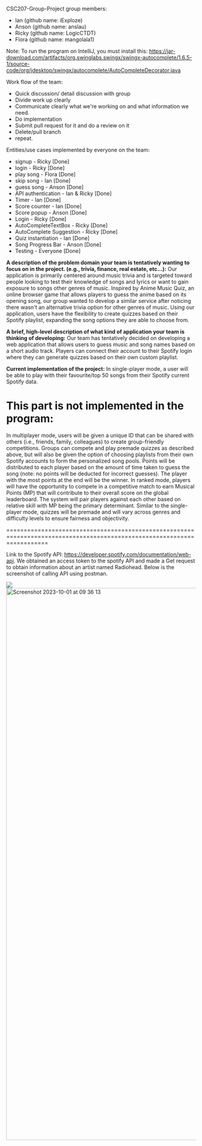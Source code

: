 CSC207-Group-Project
group members:
- Ian (github name: iExploze)
- Anson (github name: anslau)
- Ricky (github name: LogicCTDT)
- Flora (github name: mangolala1)

Note: To run the program on IntelliJ, you must install this:
https://jar-download.com/artifacts/org.swinglabs.swingx/swingx-autocomplete/1.6.5-1/source-code/org/jdesktop/swingx/autocomplete/AutoCompleteDecorator.java

Work flow of the team:

- Quick discussion/ detail discussion with group
- Divide work up clearly
- Communicate clearly what we're working on and what information we need.
- Do implementation
- Submit pull request for it and do a review on it
- Delete/pull branch
- repeat.
  
Entities/use cases implemented by everyone on the team:

- signup - Ricky [Done]
- login - Ricky [Done]
- play song - Flora [Done]
- skip song - Ian [Done]
- guess song - Anson [Done]
- API authentication - Ian & Ricky [Done]
- Timer - Ian [Done]
- Score counter - Ian [Done]
- Score popup - Anson [Done]
- Login - Ricky [Done]
- AutoCompleteTextBox - Ricky [Done]
- AutoComplete Suggestion - Ricky [Done]
- Quiz instantiation - Ian [Done]
- Song Progress Bar - Anson [Done]
- Testing - Everyone [Done]
  

**A description of the problem domain your team is tentatively wanting to focus 
on in the project. (e.g., trivia, finance, real estate, etc…):**
Our application is primarily centered around music trivia and is targeted toward 
people looking to test their knowledge of songs and lyrics or want to gain exposure 
to songs other genres of music. Inspired by Anime Music Quiz, an online browser 
game that allows players to guess the anime based on its opening song, our group 
wanted to develop a similar service after noticing there wasn't an alternative 
trivia option for other genres of music. Using our application, users have the 
flexibility to create quizzes based on their Spotify playlist, expanding the song 
options they are able to choose from.

**A brief, high-level description of what kind of application your team is thinking 
of developing:**
Our team has tentatively decided on developing a web application that allows users 
to guess music and song names based on a short audio track. Players can connect their 
account to their Spotify login where they can generate quizzes based on their own 
custom playlist.

**Current implementation of the project:**
In single-player mode, a user will be able to play with their favourite/top 50 songs 
from their Spotify current Spotify data.

**This part is not implemented in the program:**
========================================================================================================================
In multiplayer mode, users will be given a unique ID that can be shared with others 
(i.e., friends, family, colleagues) to create group-friendly competitions. Groups 
can compete and play premade quizzes as described above, but will also be given the 
option of choosing playlists from their own Spotify accounts to form the personalized 
song pools. Points will be distributed to each player based on the amount of time 
taken to guess the song (note: no points will be deducted for incorrect guesses). 
The player with the most points at the end will be the winner.
In ranked mode, players will have the opportunity to compete in a competitive match to
earn Musical Points (MP) that will contribute to their overall score on the global 
leaderboard. The system will pair players against each other based on relative skill 
with MP being the primary determinant. Similar to the single-player mode, quizzes will 
be premade and will vary across genres and difficulty levels to ensure fairness and 
objectivity. 

========================================================================================================================

Link to the Spotify API: https://developer.spotify.com/documentation/web-api.
We obtained an access token to the spotify API and made a Get request 
to obtain information about an artist named Radiohead. Below is the screenshot
of calling API using postman.

![](photos/API_screenshot.jpeg)
<img width="1470" alt="Screenshot 2023-10-01 at 09 36 13" src="https://github.com/iExploze/Song-Guesser/assets/54289660/80c2a1ba-a008-40d9-925b-bbf3147c4031">

